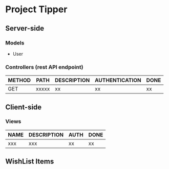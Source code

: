 # Project Tipper

## Server-side

### Models

- User

### Controllers (rest API endpoint)

| METHOD | PATH  | DESCRIPTION | AUTHENTICATION | DONE |
| ------ | ----- | ----------- | -------------- | ---- |
| GET    | xxxxx | xx          | xx             | xx   |

## Client-side

### Views

| NAME | DESCRIPTION | AUTH | DONE |
| ---- | ----------- | ---- | ---- |
| xxx  | xxx         | xx   | xx   |

## WishList Items
